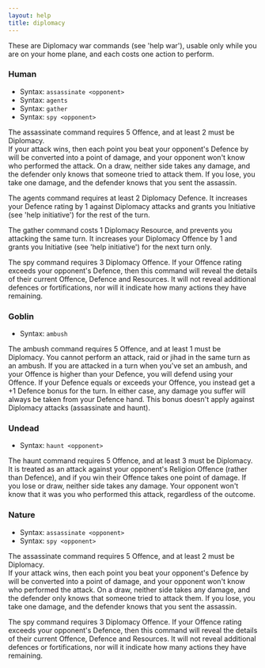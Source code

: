 ```yaml
---
layout: help
title: diplomacy
---
```


These are Diplomacy war commands (see 'help war'), usable only while you are on
your home plane, and each costs one action to perform.

### Human
- Syntax: `assassinate <opponent>`
- Syntax: `agents`
- Syntax: `gather`
- Syntax: `spy <opponent>`

The assassinate command requires 5 Offence, and at least 2 must be Diplomacy.  
If your attack wins, then each point you beat your opponent's Defence by will 
be converted into a point of damage, and your opponent won't know who performed
the attack.  On a draw, neither side takes any damage, and the defender only 
knows that someone tried to attack them.  If you lose, you take one damage, and
the defender knows that you sent the assassin.

The agents command requires at least 2 Diplomacy Defence.  It increases your 
Defence rating by 1 against Diplomacy attacks and grants you Initiative (see 
'help initiative') for the rest of the turn.

The gather command costs 1 Diplomacy Resource, and prevents you attacking the 
same turn.  It increases your Diplomacy Offence by 1 and grants you Initiative 
(see 'help initiative') for the next turn only.

The spy command requires 3 Diplomacy Offence.  If your Offence rating exceeds 
your opponent's Defence, then this command will reveal the details of their 
current Offence, Defence and Resources.  It will not reveal additional defences
or fortifications, nor will it indicate how many actions they have remaining.

### Goblin
- Syntax: `ambush`

The ambush command requires 5 Offence, and at least 1 must be Diplomacy.  You 
cannot perform an attack, raid or jihad in the same turn as an ambush.  If you 
are attacked in a turn when you've set an ambush, and your Offence is higher 
than your Defence, you will defend using your Offence.  If your Defence equals 
or exceeds your Offence, you instead get a +1 Defence bonus for the turn.  In 
either case, any damage you suffer will always be taken from your Defence hand.
This bonus doesn't apply against Diplomacy attacks (assassinate and haunt).

### Undead
- Syntax: `haunt <opponent>`

The haunt command requires 5 Offence, and at least 3 must be Diplomacy.  It is 
treated as an attack against your opponent's Religion Offence (rather than 
Defence), and if you win their Offence takes one point of damage.  If you lose 
or draw, neither side takes any damage.  Your opponent won't know that it was 
you who performed this attack, regardless of the outcome.

### Nature
- Syntax: `assassinate <opponent>`
- Syntax: `spy <opponent>`

The assassinate command requires 5 Offence, and at least 2 must be Diplomacy.  
If your attack wins, then each point you beat your opponent's Defence by will 
be converted into a point of damage, and your opponent won't know who performed
the attack.  On a draw, neither side takes any damage, and the defender only 
knows that someone tried to attack them.  If you lose, you take one damage, and
the defender knows that you sent the assassin.

The spy command requires 3 Diplomacy Offence.  If your Offence rating exceeds 
your opponent's Defence, then this command will reveal the details of their 
current Offence, Defence and Resources.  It will not reveal additional defences
or fortifications, nor will it indicate how many actions they have remaining.
